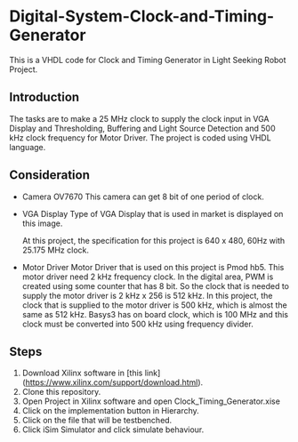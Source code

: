 # Digital-System-Clock-and-Timing-Generator
This is a VHDL code for Clock and Timing Generator in Light Seeking Robot Project.


## Introduction
The tasks are to make a 25 MHz clock to supply the clock input in VGA Display and Thresholding, Buffering and Light Source Detection and 500 kHz clock frequency for Motor Driver.
The project is coded using VHDL language.

## Consideration
* Camera OV7670
  This camera can get 8 bit of one period of clock.
* VGA Display
  Type of VGA Display that is used in market is displayed on this image.


  At this project, the specification for this project is 640 x 480, 60Hz with 25.175 MHz clock.
* Motor Driver
  Motor Driver that is used on this project is Pmod hb5. This motor driver need 2 kHz frequency clock. In the digital area, PWM is created using some counter that has 8 bit. 
  So the clock that is needed to supply the motor driver is 2 kHz x 256 is 512 kHz. In this project, the clock that is supplied to the motor driver is 500 kHz, which is almost the same as 512 kHz.
  Basys3 has on board clock, which is 100 MHz and this clock must be converted into 500 kHz using frequency divider.

## Steps
1. Download Xilinx software in [this link] (https://www.xilinx.com/support/download.html). 
2. Clone this repository.
3. Open Project in Xilinx software and open Clock_Timing_Generator.xise
4. Click on the implementation button in Hierarchy.
5. Click on the file that will be testbenched.
6. Click iSim Simulator and click simulate behaviour.

